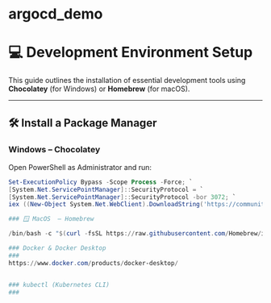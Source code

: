 # argocd_demo

# 💻 Development Environment Setup

This guide outlines the installation of essential development tools using **Chocolatey** (for Windows) or **Homebrew** (for macOS).

---

## 🛠️ Install a Package Manager

### Windows – Chocolatey

Open PowerShell as Administrator and run:

```powershell
Set-ExecutionPolicy Bypass -Scope Process -Force; `
[System.Net.ServicePointManager]::SecurityProtocol = `
[System.Net.ServicePointManager]::SecurityProtocol -bor 3072; `
iex ((New-Object System.Net.WebClient).DownloadString('https://community.chocolatey.org/install.ps1'))

### 🪟 MacOS  – Homebrew

/bin/bash -c "$(curl -fsSL https://raw.githubusercontent.com/Homebrew/install/HEAD/install.sh)"

### Docker & Docker Desktop
###
https://www.docker.com/products/docker-desktop/


### kubectl (Kubernetes CLI)
###

